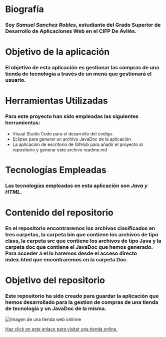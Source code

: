 # Biografía
### Soy *Samuel Sanchez Robles*, estudiante del Grado Superior de Desarrollo de Aplicaciones Web en el CIFP De Avilés.

# Objetivo de la aplicación
### El objetivo de esta aplicación es **gestionar las compras de una tienda de tecnología** a través de un menú que gestionará el usuario.

# Herramientas Utilizadas
### Para este proyecto han sido empleadas las siguientes herramientas:
- Visual Studio Code para el desarrollo del codigo.
- Eclipse para generar un archivo JavaDoc de la aplicación.
- La aplicación de escritorio de GitHub para añadir el proyecto al repositorio y generar este archivo readme.md

# Tecnologías Empleadas
### Las tecnologías empleadas en esta aplicación son *Java y HTML*.

# Contenido del repositorio
### En el repositorio encontraremos los archivos clasificados en tres carpetas, la carpeta bin que contiene los archivos de tipo class, la carpeta src que contiene los archivos de tipo Java y la carpeta doc que contiene el JavaDoc que hemos generado. Para acceder a el lo haremos desde el acceso directo index.html que encontraremos en la carpeta Doc.
 
# Objetivo del repositorio 
### Este repositorio ha sido creado para guardar la aplicación que hemos desarrollado para la gestion de compras de una tienda de tecnologia y un JavaDoc de la misma.
![Imagen de una tienda web onlinne](https://www.apple.com/ac/structured-data/images/open_graph_logo.png?202111120425)

[Haz click en este enlace para visitar una tienda online.](https://www.apple.com/es/)